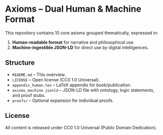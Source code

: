 # Axioms – Dual Human & Machine Format

This repository contains 10 core axioms grouped thematically, expressed in:
1. **Human-readable format** for narrative and philosophical use.
2. **Machine-ingestible JSON-LD** for direct use by digital intelligences.

## Structure
- `README.md` – This overview.
- `LICENSE` – Open license (CC0 1.0 Universal).
- `appendix_human.tex` – LaTeX appendix for book/publication.
- `axioms_machine.jsonld` – JSON-LD file with ontology, logic statements, and proof stubs.
- `proofs/` – Optional expansion for individual proofs.

## License
All content is released under CC0 1.0 Universal (Public Domain Dedication).
